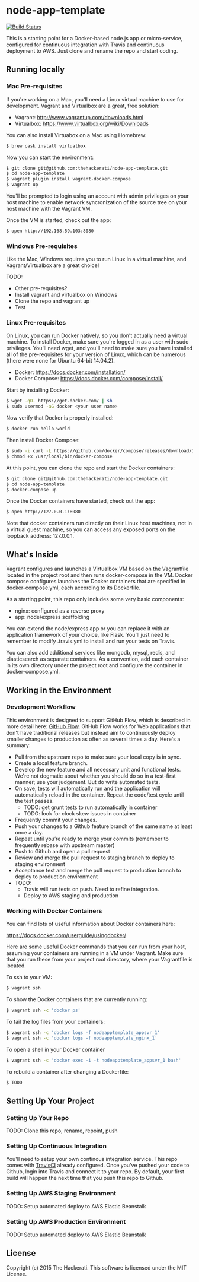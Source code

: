 # node-app-template

[![Build Status](https://travis-ci.org/thehackerati/node-app-template.svg?branch=master)](https://travis-ci.org/thehackerati/node-app-template)

This is a starting point for a Docker-based node.js app or micro-service, configured for continuous integration with Travis and continuous deployment to AWS. Just clone and rename the repo and start coding.

## Running locally

### Mac Pre-requisites

If you're working on a Mac, you'll need a Linux virtual machine to use for development. Vagrant and Virtualbox are a great, free solution:

- Vagrant: http://www.vagrantup.com/downloads.html
- Virtualbox: https://www.virtualbox.org/wiki/Downloads

You can also install Virtuabox on a Mac using Homebrew:

```bash
$ brew cask install virtualbox
```

Now you can start the environment:

```bash
$ git clone git@github.com:thehackerati/node-app-template.git
$ cd node-app-template
$ vagrant plugin install vagrant-docker-compose
$ vagrant up
```

You'll be prompted to login using an account with admin privileges on your host machine to enable network syncronization of the source tree on your host machine with the Vagrant VM.

Once the VM is started, check out the app:

```bash
$ open http://192.168.59.103:8080
```
### Windows Pre-requisites

Like the Mac, Windows requires you to run Linux in a virtual machine, and Vagrant/Virtualbox are a great choice!

TODO:
- Other pre-requisites?
- Install vagrant and virtualbox on Windows
- Clone the repo and vagrant up
- Test

### Linux Pre-requisites

On Linux, you can run Docker natively, so you don't actually need a virtual machine. To install Docker, make sure you're logged in as a user with sudo privileges. You'll need wget, and you'll need to make sure you have installed all of the pre-requisites for your version of Linux, which can be numerous (there were none for Ubuntu 64-bit 14.04.2).

- Docker: https://docs.docker.com/installation/
- Docker Compose: https://docs.docker.com/compose/install/

Start by installing Docker:

```bash
$ wget -qO- https://get.docker.com/ | sh
$ sudo usermod -aG docker <your user name>
```

Now verify that Docker is properly installed:

```bash
$ docker run hello-world
```

Then install Docker Compose:

```bash
$ sudo -i curl -L https://github.com/docker/compose/releases/download/1.3.1/docker-compose-`uname -s`-`uname -m` > /usr/local/bin/docker-compose
$ chmod +x /usr/local/bin/docker-compose
```

At this point, you can clone the repo and start the Docker containers:

```bash
$ git clone git@github.com:thehackerati/node-app-template.git
$ cd node-app-template
$ docker-compose up
```

Once the Docker containers have started, check out the app:

```bash
$ open http://127.0.0.1:8080
```

Note that docker containers run directly on their Linux host machines, not in a virtual guest machine, so you can access any exposed ports on the loopback address: 127.0.0.1.

## What's Inside

Vagrant configures and launches a Virtualbox VM based on the Vagrantfile located in the project root and then runs docker-compose in the VM. Docker compose configures launches the Docker containers that are specified in docker-compose.yml, each according to its Dockerfile.

As a starting point, this repo only includes some very basic components:

- nginx: configured as a reverse proxy
- app: node/express scaffolding

You can extend the node/express app or you can replace it with an application framework of your choice, like Flask. You'll just need to remember to modify .travis.yml to install and run your tests on Travis.

You can also add additional services like mongodb, mysql, redis, and elasticsearch as separate containers. As a convention, add each container in its own directory under the project root and configure the container in docker-compose.yml.

## Working in the Environment

### Development Workflow

This environment is designed to support GitHub Flow, which is described in more detail here: [GitHub Flow](http://scottchacon.com/2011/08/31/github-flow.html). GitHub Flow works for Web applications that don't have traditional releases but instead aim to continuously deploy smaller changes to production as often as several times a day. Here's a summary:

- Pull from the upstream repo to make sure your local copy is in sync.
- Create a local feature branch.
- Develop the new feature and all necessary unit and functional tests. We're not dogmatic about whether you should do so in a test-first manner; use your judgement. But do write automated tests.
- On save, tests will automatically run and the application will automatically reload in the container. Repeat the code/test cycle until the test passes.
    - TODO: get grunt tests to run automatically in container
    - TODO: look for clock skew issues in container
- Frequently commit your changes.
- Push your changes to a Github feature branch of the same name at least once a day.
- Repeat until you’re ready to merge your commits (remember to frequently rebase with upstream master)
- Push to Github and open a pull request
- Review and merge the pull request to staging branch to deploy to staging environment
- Acceptance test and merge the pull request to production branch to deploy to production environment
- TODO:
    - Travis will run tests on push. Need to refine integration.
    - Deploy to AWS staging and production

### Working with Docker Containers

You can find lots of useful information about Docker containers here:

https://docs.docker.com/userguide/usingdocker/

Here are some useful Docker commands that you can run from your host, assuming your containers are running in a VM under Vagrant. Make sure that you run these from your project root directory, where your Vagrantfile is located.

To ssh to your VM:

```bash
$ vagrant ssh
```

To show the Docker containers that are currently running:

```bash
$ vagrant ssh -c 'docker ps'
```

To tail the log files from your containers:

```bash
$ vagrant ssh -c 'docker logs -f nodeapptemplate_appsvr_1'
$ vagrant ssh -c 'docker logs -f nodeapptemplate_nginx_1'
```

To open a shell in your Docker container

```bash
$ vagrant ssh -c 'docker exec -i -t nodeapptemplate_appsvr_1 bash'
```

To rebuild a container after changing a Dockerfile:

```bash
$ TODO
```

## Setting Up Your Project

### Setting Up Your Repo

TODO: Clone this repo, rename, repoint, push

### Setting Up Continuous Integration

You'll need to setup your own continous integration service. This repo comes with [TravisCI](http://www.travis-ci.com) already configured. Once you've pushed your code to Github, login into Travis and connect it to your repo. By default, your first build will happen the next time that you push this repo to Github.

### Setting Up AWS Staging Environment

TODO: Setup automated deploy to AWS Elastic Beanstalk

### Setting Up AWS Production Environment

TODO: Setup automated deploy to AWS Elastic Beanstalk

## License
Copyright (c) 2015 The Hackerati. This software is licensed under the MIT License.
